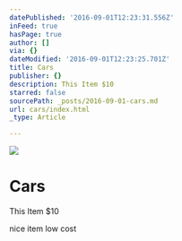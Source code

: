 ```yaml
---
datePublished: '2016-09-01T12:23:31.556Z'
inFeed: true
hasPage: true
author: []
via: {}
dateModified: '2016-09-01T12:23:25.701Z'
title: Cars
publisher: {}
description: This Item $10
starred: false
sourcePath: _posts/2016-09-01-cars.md
url: cars/index.html
_type: Article

---
```

![](https://the-grid-user-content.s3-us-west-2.amazonaws.com/af4273c5-19c7-40b6-8081-61d8abbe4673.png)

# Cars

This Item $10

nice item low cost